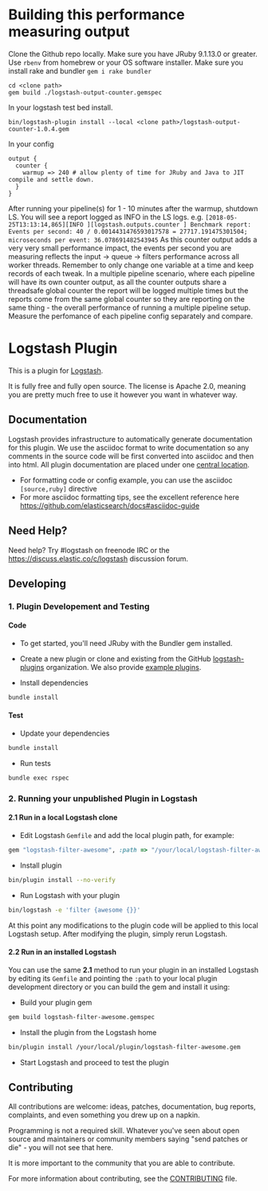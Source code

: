 # Building this performance measuring output
Clone the Github repo locally.
Make sure you have JRuby 9.1.13.0 or greater. Use `rbenv` from homebrew or your OS software installer.
Make sure you install rake and bundler `gem i rake bundler`
```
cd <clone path>
gem build ./logstash-output-counter.gemspec
```
In your logstash test bed install.
```
bin/logstash-plugin install --local <clone path>/logstash-output-counter-1.0.4.gem
```
In your config
```
output {
  counter {
    warmup => 240 # allow plenty of time for JRuby and Java to JIT compile and settle down.
  }
}
```
After running your pipeline(s) for 1 - 10 minutes after the warmup, shutdown LS.
You will see a report logged as INFO in the LS logs.
e.g.
`[2018-05-25T13:13:14,865][INFO ][logstash.outputs.counter ] Benchmark report: Events per second: 40 / 0.0014431476593017578 = 27717.191475301504; microseconds per event: 36.078691482543945`
As this counter output adds a very very small performance impact, the events per second you are measuring reflects the input -> queue -> filters performance across all worker threads.
Remember to only change one variable at a time and keep records of each tweak.
In a multiple pipeline scenario, where each pipeline will have its own counter output, as all the counter outputs share a threadsafe global counter the report will be logged multiple times but the reports come from the same global counter so they are reporting on the same thing - the overall performance of running a multiple pipeline setup. Measure the perfomance of each pipeline config separately and compare.

# Logstash Plugin

This is a plugin for [Logstash](https://github.com/elasticsearch/logstash).

It is fully free and fully open source. The license is Apache 2.0, meaning you are pretty much free to use it however you want in whatever way.

## Documentation

Logstash provides infrastructure to automatically generate documentation for this plugin. We use the asciidoc format to write documentation so any comments in the source code will be first converted into asciidoc and then into html. All plugin documentation are placed under one [central location](http://www.elasticsearch.org/guide/en/logstash/current/).

- For formatting code or config example, you can use the asciidoc `[source,ruby]` directive
- For more asciidoc formatting tips, see the excellent reference here https://github.com/elasticsearch/docs#asciidoc-guide

## Need Help?

Need help? Try #logstash on freenode IRC or the https://discuss.elastic.co/c/logstash discussion forum.

## Developing

### 1. Plugin Developement and Testing

#### Code
- To get started, you'll need JRuby with the Bundler gem installed.

- Create a new plugin or clone and existing from the GitHub [logstash-plugins](https://github.com/logstash-plugins) organization. We also provide [example plugins](https://github.com/logstash-plugins?query=example).

- Install dependencies
```sh
bundle install
```

#### Test

- Update your dependencies

```sh
bundle install
```

- Run tests

```sh
bundle exec rspec
```

### 2. Running your unpublished Plugin in Logstash

#### 2.1 Run in a local Logstash clone

- Edit Logstash `Gemfile` and add the local plugin path, for example:
```ruby
gem "logstash-filter-awesome", :path => "/your/local/logstash-filter-awesome"
```
- Install plugin
```sh
bin/plugin install --no-verify
```
- Run Logstash with your plugin
```sh
bin/logstash -e 'filter {awesome {}}'
```
At this point any modifications to the plugin code will be applied to this local Logstash setup. After modifying the plugin, simply rerun Logstash.

#### 2.2 Run in an installed Logstash

You can use the same **2.1** method to run your plugin in an installed Logstash by editing its `Gemfile` and pointing the `:path` to your local plugin development directory or you can build the gem and install it using:

- Build your plugin gem
```sh
gem build logstash-filter-awesome.gemspec
```
- Install the plugin from the Logstash home
```sh
bin/plugin install /your/local/plugin/logstash-filter-awesome.gem
```
- Start Logstash and proceed to test the plugin

## Contributing

All contributions are welcome: ideas, patches, documentation, bug reports, complaints, and even something you drew up on a napkin.

Programming is not a required skill. Whatever you've seen about open source and maintainers or community members  saying "send patches or die" - you will not see that here.

It is more important to the community that you are able to contribute.

For more information about contributing, see the [CONTRIBUTING](https://github.com/elasticsearch/logstash/blob/master/CONTRIBUTING.md) file.

